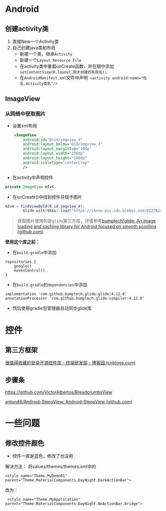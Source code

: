 # Android

## 创建activity类

1. 直接New一个Activity类
2. 自己创建java类和布局
   * 新建一个类，继承`Activity`
   * 新建一个`Layout Resource File`
   * 在activity类中重载onCreate函数，并在期中添加`setContentView(R.layout.刚才创建的布局名);`
   * 在`AndroidManifest.xml`文件中声明` <activity android:name="包名.Activity类名"/>`





## ImageView

### 从网络中获取图片

* 设置xml布局

```xml
    <ImageView
        android:id="@+id/imgview_4"
        android:layout_below="@id/imgview_3"
        android:layout_marginTop="10dp"
        android:layout_width="250dp"
        android:layout_height="100dp"
        android:scaleType="centerCrop"
        />
```

* 在activity中声明控件

```java
private ImageView mIv4;
```

* 在onCreate()中找到控件并赋予图片

```java
mIv4 = findViewById(R.id.imgview_4);
        Glide.with(this).load("https://iknow-pic.cdn.bcebos.com/622762d0f703918fd091b3c4523d269759eec478").into(mIv4);
```

> 获取图片使用的是`glide`第三方库，详情参考[bumptech/glide: An image loading and caching library for Android focused on smooth scrolling (github.com)](https://github.com/bumptech/glide)



**使用这个库之前：**

* 在`build.gradle`中添加

```
repositories {
    google()
    mavenCentral()
}
```

* 在`build.gradle`的`dependencies`中添加

```
implementation 'com.github.bumptech.glide:glide:4.12.0'
annotationProcessor 'com.github.bumptech.glide:compiler:4.12.0'
```

* 然后使用gradle包管理器自动同步glide库



# 控件

## 第三方框架

[很值得收藏的安卓开源控件库 - 终端研发部 - 博客园 (cnblogs.com)](https://www.cnblogs.com/codeGoogler/p/9232448.html)



## 步骤条

https://github.com/VictorAlbertos/BreadcrumbsView

[anton46/Android-StepsView: Android-StepsView (github.com)](https://github.com/anton46/Android-StepsView/)

# 一些问题

## 修改控件颜色

* 控件一直是蓝色，修改了也没用

解决方法： 将values/themes/themes.xml中的

`<style name="Theme.MyDemo01" parent="Theme.MaterialComponents.DayNight.DarkActionBar">`

改为：

` <style name="Theme.MyApplication" parent="Theme.MaterialComponents.DayNight.NoActionBar.Bridge">`



